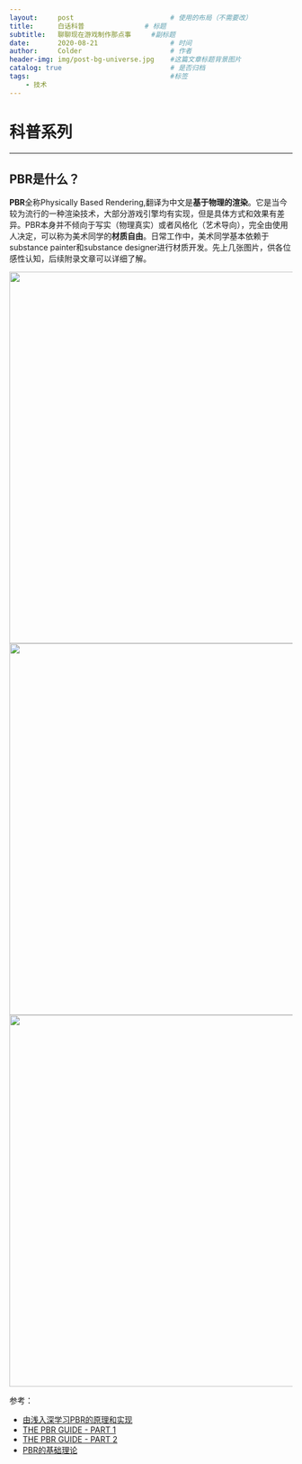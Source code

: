 ```yaml
---
layout:     post                        # 使用的布局（不需要改）
title:      白话科普               # 标题 
subtitle:   聊聊现在游戏制作那点事     #副标题
date:       2020-08-21                  # 时间
author:     Colder                      # 作者
header-img: img/post-bg-universe.jpg    #这篇文章标题背景图片
catalog: true                           # 是否归档
tags:                                   #标签
    - 技术 
---
```


# 科普系列

---

## PBR是什么？

**PBR**全称Physically Based Rendering,翻译为中文是**基于物理的渲染**。它是当今较为流行的一种渲染技术，大部分游戏引擎均有实现，但是具体方式和效果有差异。PBR本身并不倾向于写实（物理真实）或者风格化（艺术导向），完全由使用人决定，可以称为美术同学的**材质自由**。日常工作中，美术同学基本依赖于substance painter和substance designer进行材质开发。先上几张图片，供各位感性认知，后续附录文章可以详细了解。

<img src="https://zhpw213.github.io/img/%E6%97%A0%E6%95%8C%E7%A0%B4%E5%9D%8F%E7%8E%8B_%E8%BF%AA%E6%96%AF%E5%B0%BC.png" width="660px" />



<img src="https://zhpw213.github.io/img/BRDF_%E8%BF%AA%E6%96%AF%E5%B0%BC.png" width="660px" />



<img src="https://zhpw213.github.io/img/pbr%E6%9D%90%E8%B4%A8%E6%95%88%E6%9E%9C.jpg" width="660px" />

参考：

* [由浅入深学习PBR的原理和实现](https://www.cnblogs.com/timlly/p/10631718.html)
* [THE PBR GUIDE - PART 1](https://academy.substance3d.com/courses/the-pbr-guide-part-1-zh)
* [THE PBR GUIDE - PART 2](https://academy.substance3d.com/courses/the-pbr-guide-part2-zh)
* [PBR的基础理论](https://zhuanlan.zhihu.com/p/144688092)